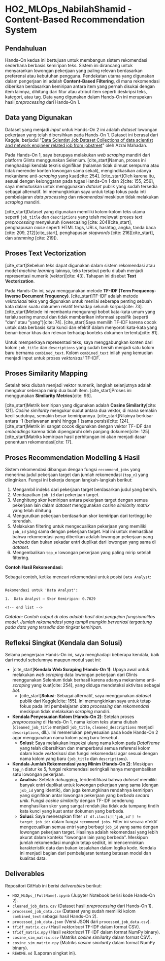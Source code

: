 # HO2_MLOps_NabilahShamid - Content-Based Recommendation System

## Pendahuluan

Hands-On kedua ini bertujuan untuk membangun sistem rekomendasi sederhana berbasis kemiripan teks. Sistem ini dirancang untuk menyarankan lowongan pekerjaan yang paling relevan berdasarkan preferensi atau kebutuhan pengguna. Pendekatan utama yang digunakan dalam pengerjaan ini adalah **Content-Based Filtering**, di mana rekomendasi diberikan berdasarkan kemiripan antara item yang pernah disukai dengan item lainnya, dihitung dari fitur atau atribut item seperti deskripsi teks, kategori, atau tag. Data yang digunakan dalam Hands-On ini merupakan hasil *preprocessing* dari Hands-On 1.

## Data yang Digunakan

Dataset yang menjadi *input* untuk Hands-On 2 ini adalah *dataset* lowongan pekerjaan yang telah dibersihkan pada Hands-On 1. Dataset ini berasal dari Kaggle, berjudul "[Data Scientist Job Dataset Collections of data scientist and network engineer related job from jobstreet](https://www.kaggle.com/datasets/azraimahadan/data-scientist-jobstreet-scraped)" oleh Azrai Mahadan.

Pada Hands-On 1, saya berupaya melakukan *web scraping* mandiri dari platform Glints menggunakan Selenium. [cite_start]Namun, proses ini menghadapi kendala teknis signifikan (halaman tidak dimuat sempurna atau tidak merender konten lowongan sama sekali), mengindikasikan adanya mekanisme anti-*scraping* yang kuat[cite: 254]. [cite_start]Oleh karena itu, sesuai dengan kelonggaran pada tugas Hands-On 1 dan 2[cite: 155, 256], saya memutuskan untuk menggunakan *dataset* publik yang sudah tersedia sebagai alternatif. Ini memungkinkan saya untuk tetap fokus pada inti pembelajaran *data processing* dan *rekomendasi* meskipun tidak melakukan *scraping* mandiri.

[cite_start]Dataset yang digunakan memiliki kolom-kolom teks utama seperti `job_title` dan `descriptions` yang telah melewati proses *text preprocessing* menyeluruh (lowercasing [cite: 204][cite_start], penghapusan *noise* seperti HTML tags, URLs, hashtag, angka, tanda baca [cite: 209, 212][cite_start], penghapusan *stopwords* [cite: 216][cite_start], dan *stemming* [cite: 219]).

## Proses Text Vectorization

[cite_start]Sebelum teks dapat digunakan dalam sistem rekomendasi atau model *machine learning* lainnya, teks tersebut perlu diubah menjadi representasi numerik (vektor)[cite: 43]. Tahapan ini disebut **Text Vectorization**.

Pada Hands-On ini, saya menggunakan metode **TF-IDF (Term Frequency-Inverse Document Frequency)**. [cite_start]TF-IDF adalah metode *vektorisasi* teks yang digunakan untuk menilai seberapa penting sebuah kata dalam suatu dokumen relatif terhadap seluruh korpus[cite: 73]. [cite_start]Metode ini membantu mengurangi bobot kata-kata umum yang terlalu sering muncul dan tidak memberikan informasi spesifik (seperti "dan" atau "yang")[cite: 74]. [cite_start]Saya memilih TF-IDF karena cocok untuk data berbasis kata kunci dan efektif dalam menyoroti kata-kata yang benar-benar khas dan relevan terhadap konteks dokumen tertentu[cite: 81].

Untuk memperkaya representasi teks, saya menggabungkan konten dari kolom `job_title` dan `descriptions` yang sudah bersih menjadi satu kolom baru bernama `combined_text`. Kolom `combined_text` inilah yang kemudian menjadi input untuk proses *vektorisasi* TF-IDF.

## Proses Similarity Mapping

Setelah teks diubah menjadi vektor numerik, langkah selanjutnya adalah mengukur seberapa mirip dua buah item. [cite_start]Proses ini menggunakan **Similarity Metrics**[cite: 96].

[cite_start]Metrik kemiripan yang digunakan adalah **Cosine Similarity**[cite: 121]. *Cosine similarity* mengukur sudut antara dua vektor, di mana semakin kecil sudutnya, semakin besar kemiripannya. [cite_start]Nilainya berkisar antara -1 (berlawanan arah) hingga 1 (sama persis)[cite: 124]. [cite_start]Metrik ini sangat cocok digunakan dengan vektor TF-IDF dan *embeddings* karena tidak dipengaruhi oleh panjang dokumen[cite: 125]. [cite_start]Matriks kemiripan hasil perhitungan ini akan menjadi dasar penentuan rekomendasi[cite: 17].

## Proses Recommendation Modelling & Hasil

Sistem rekomendasi dibangun dengan fungsi `recommend_jobs` yang menerima judul pekerjaan target dan jumlah rekomendasi (`top_n`) yang diinginkan. Fungsi ini bekerja dengan langkah-langkah berikut:
1.  Mengambil indeks dari pekerjaan target berdasarkan judul yang bersih.
2.  Mendapatkan `job_id` dari pekerjaan target.
3.  Menghitung skor kemiripan antara pekerjaan target dengan semua pekerjaan lain dalam *dataset* menggunakan *cosine similarity matrix* yang telah dihitung.
4.  Mengurutkan pekerjaan berdasarkan skor kemiripan dari tertinggi ke terendah.
5.  Melakukan filtering untuk mengecualikan pekerjaan yang memiliki `job_id` yang sama dengan pekerjaan target. Hal ini untuk memastikan bahwa rekomendasi yang diberikan adalah lowongan pekerjaan yang *berbeda* dan bukan sekadar entri duplikat dari lowongan yang sama di *dataset*.
6.  Mengembalikan `top_n` lowongan pekerjaan yang paling mirip setelah filtering.

**Contoh Hasil Rekomendasi:**

Sebagai contoh, ketika mencari rekomendasi untuk posisi `Data Analyst`:

```

Rekomendasi untuk 'Data Analyst':

1.  Data Analyst — Skor Kemiripan: 0.7029

<!-- end list -->

```
*Catatan: Contoh output di atas adalah hasil dari pengujian fungsionalitas model. Jumlah rekomendasi yang tampil mungkin bervariasi tergantung pada data yang tersedia dan tingkat kemiripan.*

## Refleksi Singkat (Kendala dan Solusi)

Selama pengerjaan Hands-On ini, saya menghadapi beberapa kendala, baik dari modul sebelumnya maupun modul saat ini:

* [cite_start]**Kendala Web Scraping (Hands-On 1)**: Upaya awal untuk melakukan *web scraping* data lowongan pekerjaan dari Glints menggunakan Selenium tidak berhasil karena adanya mekanisme anti-*scraping* yang kuat[cite: 254], yang diduga mendeteksi aktivitas sebagai *bot*.
    * [cite_start]**Solusi**: Sebagai alternatif, saya menggunakan *dataset* publik dari Kaggle[cite: 155]. Ini memungkinkan saya untuk tetap fokus pada inti pembelajaran *data processing* dan *rekomendasi* meskipun tidak melakukan *scraping* mandiri.
* **Kendala Penyesuaian Kolom (Hands-On 2)**: Setelah proses *preprocessing* di Hands-On 1, nama kolom teks utama diubah (`cleaned_job_title` menjadi `job_title`, `cleaned_descriptions` menjadi `descriptions`, dll.). Ini memerlukan penyesuaian pada kode Hands-On 2 agar menggunakan nama kolom yang baru tersebut.
    * **Solusi**: Saya melakukan inspeksi ulang nama kolom pada *DataFrame* yang telah dibersihkan dan memperbarui semua referensi kolom dalam kode *vektorisasi* dan fungsi rekomendasi agar sesuai dengan nama kolom yang baru (`job_title` dan `descriptions`).
* **Kendala Jumlah Rekomendasi yang Minim (Hands-On 2)**: Meskipun `top_n` diatur ke 5, fungsi rekomendasi seringkali hanya mengembalikan satu lowongan pekerjaan.
    * **Analisis**: Setelah *debugging*, teridentifikasi bahwa *dataset* memiliki banyak entri duplikat untuk lowongan pekerjaan yang sama (dengan `job_id` yang identik), dan juga kemungkinan rendahnya kemiripan yang signifikan antar lowongan pekerjaan yang *berbeda secara unik*. Fungsi *cosine similarity* dengan TF-IDF cenderung menghasilkan skor yang sangat rendah jika tidak ada tumpang tindih kata kunci yang kuat antar dokumen yang berbeda.
    * **Solusi**: Saya menerapkan filter `if df.iloc[i]['job_id'] != target_job_id:` dalam fungsi `recommend_jobs`. Filter ini secara efektif mengecualikan semua entri yang berbagi `job_id` yang sama dengan lowongan pekerjaan target. Hasilnya adalah rekomendasi yang lebih akurat dalam konteks "lowongan lain yang berbeda". Meskipun jumlah rekomendasi mungkin tetap sedikit, ini mencerminkan karakteristik data dan bukan kesalahan dalam logika kode. Kendala ini menjadi bagian dari pembelajaran tentang batasan model dan kualitas data.

## Deliverables

Repositori GitHub ini berisi *deliverables* berikut:
* `HO2_MLOps_[FullName].ipynb` (Jupyter Notebook berisi kode Hands-On 2).
* `cleaned_job_data.csv` (Dataset hasil *preprocessing* dari Hands-On 1).
* `processed_job_data.csv` (Dataset yang sudah memiliki kolom `combined_text` sebagai hasil Hands-On 2).
* `processed_job_data.json` (Versi JSON dari `processed_job_data.csv`).
* `tfidf_matrix.csv` (Hasil *vektorisasi* TF-IDF dalam format CSV).
* `tfidf_matrix.npy` (Hasil *vektorisasi* TF-IDF dalam format NumPy binary).
* `cosine_sim_matrix.csv` (Matriks *cosine similarity* dalam format CSV).
* `cosine_sim_matrix.npy` (Matriks *cosine similarity* dalam format NumPy binary).
* `README.md` (Laporan singkat ini).
```
